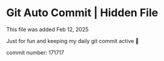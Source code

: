 # Git Auto Commit | Hidden File

This file was added Feb 12, 2025

Just for fun and keeping my daily git commit active 🤪

commit number: 171717
